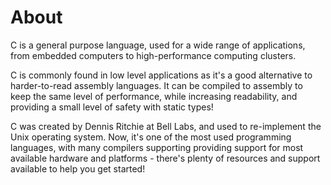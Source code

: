 # About

C is a general purpose language, used for a wide range of applications, from embedded computers to high-performance computing clusters.

C is commonly found in low level applications as it's a good alternative to harder-to-read assembly languages.
It can be compiled to assembly to keep the same level of performance, while increasing readability, and providing a small level of safety with static types!

C was created by Dennis Ritchie at Bell Labs, and used to re-implement the Unix operating system.
Now, it's one of the most used programming languages, with many compilers supporting providing support for most available hardware and platforms - there's plenty of resources and support available to help you get started!
